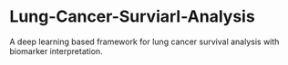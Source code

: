 # Lung-Cancer-Surviarl-Analysis
A deep learning based framework for lung cancer survival analysis with biomarker interpretation.
